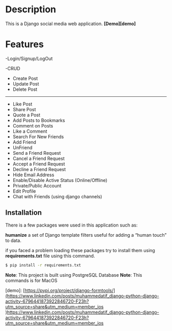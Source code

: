 # Description

This is a Django social media web application.
**[Demo][demo]**

# Features

-Login/Signup/LogOut

-CRUD
- Create Post
- Update Post
- Delete Post
--------
- Like Post
- Share Post
- Quote a Post
- Add Posts to Bookmarks
- Comment on Posts
- Like a Comment
- Search For New Friends
- Add Friend
- UnFriend
- Send a Friend Request
- Cancel a Friend Request
- Accept a Friend Request
- Decline a Friend Request
- Hide Email Address
- Enable/Disable Active Status (Online/Offline)
- Private/Public Account
- Edit Profile
- Chat with Friends (using django channels)

## Installation

There is a few packages were used in this application such as:

**humanize** a set of Django template filters useful for adding a “human touch” to data.

if you faced a problem loading these packages try to install them using **requirements.txt** file using this command.

```bash
$ pip install -r requirements.txt
```

**Note**: This project is built using PostgreSQL Database
**Note**: This commands is for MacOS

[demo]: [https://pypi.org/project/django-formtools/](https://www.linkedin.com/posts/muhammedatif_django-python-django-activity-6796441873922846720-F23h?utm_source=share&utm_medium=member_ios
)https://www.linkedin.com/posts/muhammedatif_django-python-django-activity-6796441873922846720-F23h?utm_source=share&utm_medium=member_ios



